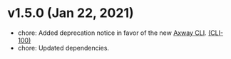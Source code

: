 # v1.5.0 (Jan 22, 2021)

 * chore: Added deprecation notice in favor of the new
   [Axway CLI](https://npmjs.org/package/axway).
   [(CLI-100)](https://jira.axway.com/browse/CLI-100)
 * chore: Updated dependencies.

